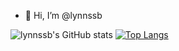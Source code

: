 - 👋 Hi, I’m @lynnssb

<!---
lynnssb/lynnssb is a ✨ special ✨ repository because its `README.md` (this file) appears on your GitHub profile.
You can click the Preview link to take a look at your changes.
--->

![lynnssb's GitHub stats](https://github-readme-stats.vercel.app/api?username=lynnssb&show_icons=true&theme=dracula)
[![Top Langs](https://github-readme-stats.vercel.app/api/top-langs/?username=lynnssb)](https://github.com/anuraghazra/github-readme-stats)
